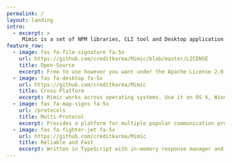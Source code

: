 ```yaml
---
permalink: /
layout: landing
intro: 
  - excerpt: >
     Mimic is a set of NPM libraries, CLI tool and Desktop application built around the idea of impersonating real service by implementing their contracts.
feature_row:
  - image: fas fa-file-signature fa-5x
    url: https://github.com/creditkarma/Mimic/blob/master/LICENSE
    title: Open-Source
    excerpt: Free to use however you want under the Apache License 2.0. Clone it, fork it, customize it or extend it. We are happy to make it usefull for everyone.
  - image: fas fa-desktop fa-5x
    url: https://github.com/creditkarma/Mimic
    title: Cross-Platform
    excerpt: Mimic works across operating systems. Use it on OS X, Windows, Linux or any CI environment. Development or testing, you name it.
  - image: fas fa-map-signs fa-5x
    url: /protocols
    title: Multi-Protocol
    excerpt: Provides a platform for multiple popular communication protocols and standards including GraphQL, Thrift and JSON REST.
  - image: fas fa-fighter-jet fa-5x
    url: https://github.com/creditkarma/Mimic
    title: Reliable and Fast
    excerpt: Written in TypeScript with in-memory response manager and distributed in self-sufficient bundles.
---
```

